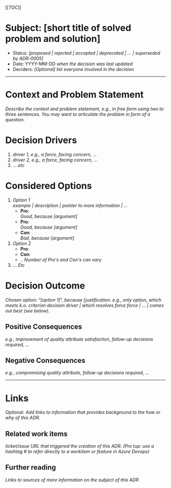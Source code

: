 [[_TOC_]]

# Subject: [short title of solved problem and solution]

- Status: _[proposed | rejected | accepted | deprecated | … | superseded by ADR-0005]_
- Date: YYYY-MM-DD _when the decision was last updated_ 
- Deciders: _[Optional] list everyone involved in the decision_

---
# Context and Problem Statement

_Describe the context and problem statement, e.g., in free form using two to three sentences. You may want to articulate the problem in form of a question._

# Decision Drivers <!-- optional -->

1. _driver 1, e.g., a force, facing concern, …_
2. _driver 2, e.g., a force, facing concern, …_
3. ... _etc_

# Considered Options

1. _Option 1_  
      _example | description | pointer to more information | …_ 
    - **Pro**:   
      _Good, because [argument]_
    - **Pro**:   
      _Good, because [argument]_
    - **Con**:   
      _Bad, because [argument]_
2. _Option 2_
    - **Pro**:
    - **Con**:
    - _.. Number of Pro's and Con's can vary_     
3. ... _Etc_

# Decision Outcome

_Chosen option: "[option 1]", because [justification. e.g., only option, which meets k.o. criterion decision driver | which resolves force force | … | comes out best (see below)._

## Positive Consequences
_e.g., improvement of quality attribute satisfaction, follow-up decisions required, …_

## Negative Consequences
_e.g., compromising quality attribute, follow-up decisions required, …_

---
# Links <!-- optional -->
_Optional. Add links to information that provides background to the how or why of this ADR._ 

## Related work items  
  _ticket/issue URL that triggered the creation of this ADR. (Pro tup: use a hashtag # to refer directly to a workitem or feature in Azure Devops)_
## Further reading  
  _Links to sources of more information on the subject of this ADR_